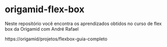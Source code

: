 # origamid-flex-box
Neste repositório você encontra os aprendizados obtidos no curso de flex box da Origamid com André Rafael 


https://origamid/projetos/flexbox-guia-completo